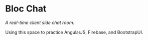 # Bloc Chat

*A real-time client side chat room.*

Using this space to practice AngularJS, Firebase, and BootstrapUI.